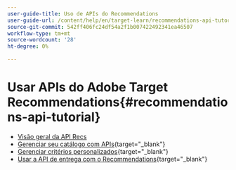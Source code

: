 ```yaml
---
user-guide-title: Uso de APIs do Recommendations
user-guide-url: /content/help/en/target-learn/recommendations-api-tutorial/recs-api-overview.html
source-git-commit: 542ff406fc24df54a2f1b007422492341ea46507
workflow-type: tm+mt
source-wordcount: '28'
ht-degree: 0%

---
```



# Usar APIs do Adobe Target Recommendations{#recommendations-api-tutorial}

+ [Visão geral da API Recs](recs-api-overview.md)
+ [Gerenciar seu catálogo com APIs](https://experienceleague.adobe.com/docs/target-dev/developer/api/recommendations-api/manage-catalog.html?lang=pt-BR){target="_blank"}
+ [Gerenciar critérios personalizados](https://experienceleague.adobe.com/docs/target-dev/developer/api/recommendations-api/manage-custom-criteria.html?lang=pt-BR){target="_blank"}
+ [Usar a API de entrega com o Recommendations](https://experienceleague.adobe.com/docs/target-dev/developer/api/recommendations-api/fetch-recs-server-side-delivery-api.html?lang=pt-BR){target="_blank"}

<!--+ [Debug API calls](6debug.md)
+ [Download the Calculated Recommendations CSV](7download-calc-recs-csv.md)-->

<!--
+ Managing your Catalog with APIs{#manage-catalog}
  + [Create and update items](manage-catalog/saveEntities.md)
  + [Delete items](manage-catalog/deleteEntities.md)
  + [Delete All Items](manage-catalog/concepts.md)
  + [Get item details](manage-catalog/base-implementation.md)
+ Managing Custom Criteria{#use-cases}
  + [Home Page](use-cases/home-page.md)
  + [Product Pages](use-cases/product-pages.md)
  + [Category Pages](use-cases/category-pages.md)
  + [Add to Cart Modals](use-cases/add-to-cart-modals.md)
  + [Cart Page](use-cases/cart-page.md)
  + [Order Confirmation Page](use-cases/order-confirmation-page.md)-->
